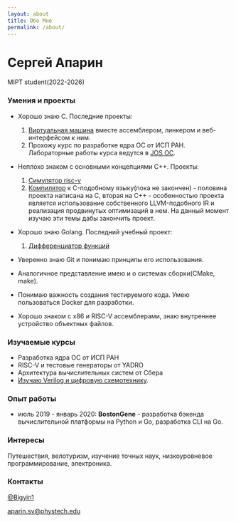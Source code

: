 ```yaml
---
layout: about
title: Обо Мне
permalink: /about/
---
```


# Сергей Апарин
MIPT student(2022-2026)


### Умения и проекты

* Хорошо знаю C. Последние проекты: 
    1. [Виртуальная машина](https://github.com/Bigyin1/VM) вместе ассемблером, линкером и веб-интерфейсом к ним. 
    2. Прохожу курс по разработке ядра ОС от ИСП РАН. Лабораторные работы курса ведутся в [JOS ОС](https://github.com/Bigyin1/jos-labs).

* Неплохо знаком с основными концепциями C++. Проекты:
    1. [Симулятор risc-v](https://github.com/Bigyin1/riscv-sim)
    2. [Компилятор](https://github.com/Bigyin1/lang) к C-подобному языку(пока не закончен) - половина проекта написана на С, вторая на C++ - особенностью проекта является использование собственного LLVM-подобного IR и реализация продвинутых оптимизаций в нем. На данный момент изучаю эти темы дабы закончить проект.



* Хорошо знаю Golang. Последний учебный проект:
    1. [Дифференциатор функций](https://github.com/Bigyin1/diff)

* Уверенно знаю Git и понимаю принципы его использования.
* Аналогичное представление имею и о системах сборки(CMake, make). 

* Понимаю важность создания тестируемого кода. 
Умею пользоваться Docker для разработки.

* Хорошо знаком с x86 и RISC-V ассемблерами, знаю внутреннее устройство объектных файлов.


### Изучаемые курсы

- Разработка ядра ОС от ИСП РАН
- RISC-V и тестовые генераторы от YADRO
- Архитектура вычислительных систем от Сбера
- [Изучаю Verilog и цифровую схемотехнику](https://github.com/Bigyin1/systemverilog-homework).

### Опыт работы

- июль 2019 - январь 2020: **BostonGene** - разработка бэкенда вычислительной платформы на Python и Go, разработка CLI на Go.

### Интересы

Путешествия, велотуризм, изучение точных наук, низкоуровневое программирование, электроника.

### Контакты

[@Bigyin1](https://t.me/Bigyin1)

aparin.sv@phystech.edu






